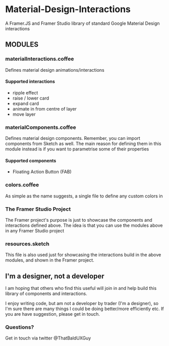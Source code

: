 # Material-Design-Interactions
A Framer.JS and Framer Studio library of standard Google Material Design interactions


## MODULES

### materialInteractions.coffee

Defines material design animations/interactions

#### Supported interactions
- ripple effect
- raise / lower card
- expand card
- animate in from centre of layer
- move layer

### materialComponents.coffee

Defines material design components.
Remember, you can import components from Sketch as well. The main reason for defining them in this module instead is if you want to parametrise some of their properties

#### Supported components
- Floating Action Button (FAB)

### colors.coffee

As simple as the name suggests, a single file to define any custom colors in


### The Framer Studio Project

The Framer project's purpose is just to showcase the components and interactions defined above. The idea is that you can use the modules above in any Framer Studio project

### resources.sketch

This file is also used just for showcasing the interactions build in the above modules, and shown in the Framer project.


## I'm a designer, not a developer
I am hoping that others who find this useful will join in and help build this library of components and interactions.

I enjoy writing code, but am not a developer by trader (I'm a designer), so I'm sure there are many things I could be doing better/more efficiently etc. If you are have suggestion, please get in touch.

### Questions?
Get in touch via twitter @ThatBaldUXGuy
